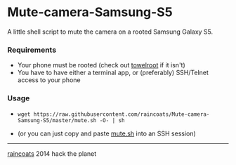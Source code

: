 Mute-camera-Samsung-S5
======================

A little shell script to mute the camera on a rooted Samsung Galaxy S5.

### Requirements
- Your phone must be rooted (check out [towelroot](https://towelroot.com/) if it isn't)
- You have to have either a terminal app, or (preferably) SSH/Telnet access to your phone

### Usage
 - `wget https://raw.githubusercontent.com/raincoats/Mute-camera-Samsung-S5/master/mute.sh -O- | sh`

 - (or you can just copy and paste [mute.sh](https://raw.githubusercontent.com/raincoats/Mute-camera-Samsung-S5/master/mute.sh) into an SSH session)


----

[raincoats](http://raincoats.cat/) 2014
hack the planet
